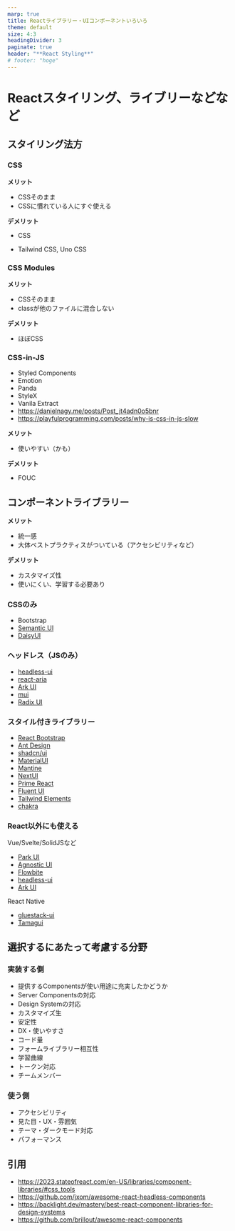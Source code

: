 ```yaml
---
marp: true
title: Reactライブラリー・UIコンポーネントいろいろ
theme: default
size: 4:3
headingDivider: 3
paginate: true
header: "**React Styling**"
# footer: "hoge"
---
```

<!-- 
_header: ""
_footer: ""
_paginate: false
-->

# Reactスタイリング、ライブリーなどなど

## スタイリング法方

### CSS

**メリット**
- CSSそのまま
- CSSに慣れている人にすぐ使える

**デメリット**
- CSS
  
- Tailwind CSS, Uno CSS

### CSS Modules

**メリット**
- CSSそのまま
- classが他のファイルに混合しない

**デメリット**
- ほぼCSS

### CSS-in-JS

- Styled Components
- Emotion
- Panda
- StyleX
- Vanila Extract
- https://danielnagy.me/posts/Post_jt4adn0o5bnr
- https://playfulprogramming.com/posts/why-is-css-in-js-slow

**メリット**
- 使いやすい（かも）

**デメリット**
- FOUC

## コンポーネントライブラリー

**メリット**
- 統一感
- 大体ベストプラクティスがついている（アクセシビリティなど）

**デメリット**
- カスタマイズ性
- 使いにくい、学習する必要あり

### CSSのみ

- Bootstrap
- [Semantic UI](https://semantic-ui.com/)
- [DaisyUI](https://daisyui.com/)

### ヘッドレス（JSのみ）

- [headless-ui](https://headlessui.com/)
- [react-aria](https://react-spectrum.adobe.com/react-aria)
- [Ark UI](https://ark-ui.com/)
- [mui](https://mui.com/)
- [Radix UI](https://www.radix-ui.com/)

### スタイル付きライブラリー

- [React Bootstrap](https://react-bootstrap.netlify.app/)
- [Ant Design](https://ant.design/)
- [shadcn/ui](https://ui.shadcn.com/)
- [MaterialUI](https://mui.com/material-ui/)
- [Mantine](https://mantine.dev/)
- [NextUI](https://nextui.org/)
- [Prime React](https://primereact.org/)
- [Fluent UI](https://developer.microsoft.com/en-us/fluentui#/)
- [Tailwind Elements](https://tw-elements.com/)
- [chakra](https://v2.chakra-ui.com/)

### React以外にも使える

Vue/Svelte/SolidJSなど
- [Park UI](https://park-ui.com/) 
- [Agnostic UI](https://www.agnosticui.com/docs/setup.html)
- [Flowbite](https://flowbite.com/)
- [headless-ui](https://headlessui.com/)
- [Ark UI](https://ark-ui.com/)
  
React Native
- [gluestack-ui](https://gluestack.io/)
- [Tamagui](https://tamagui.dev/)


## 選択するにあたって考慮する分野

### 実装する側

- 提供するComponentsが使い用途に充実したかどうか
- Server Componentsの対応
- Design Systemの対応
- カスタマイズ生
- 安定性
- DX・使いやすさ
- コード量
- フォームライブラリー相互性
- 学習曲線
- トークン対応
- チームメンバー

### 使う側
- アクセシビリティ
- 見た目・UX・雰囲気
- テーマ・ダークモード対応
- パフォーマンス


## 引用

- https://2023.stateofreact.com/en-US/libraries/component-libraries/#css_tools
- https://github.com/jxom/awesome-react-headless-components
- https://backlight.dev/mastery/best-react-component-libraries-for-design-systems
- https://github.com/brillout/awesome-react-components
  
<!-- ## 比較する

|名前|スタイル法方|Headless|Server Components|Design System|
|---|---|---|
|Tailwind||CSS|✖︎| -->

